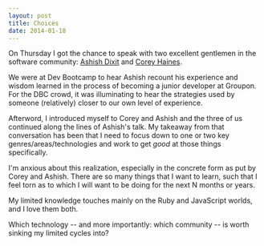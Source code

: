 ```yaml
---
layout: post
title: Choices
date: 2014-01-18
---
```


On Thursday I got the chance to speak with two excellent gentlemen in the software
community: [Ashish Dixit](http://about.me/tundal45) and [Corey
Haines](http://www.coreyhaines.com/).

We were at Dev Bootcamp to hear Ashish recount his experience and wisdom learned
in the process of becoming a junior developer at Groupon. For the DBC crowd, it
was illuminating to hear the strategies used by someone (relatively) closer to
our own level of experience.

Afterword, I introduced myself to Corey and Ashish and the three of us
continued along the lines of Ashish's talk.  My takeaway from that conversation
has been that I need to focus down to one or two key genres/areas/technologies
and work to get *good* at those things specifically.

I'm anxious about this realization, especially in the concrete form as put by
Corey and Ashish. There are so many things that I want to learn, such that I feel torn
as to which I will want to be doing for the next N months or years.

My limited knowledge touches mainly on the Ruby and JavaScript worlds, and I love
them both.

Which technology -- and more importantly: which community -- is worth sinking my
limited cycles into?
